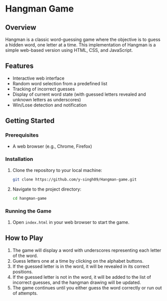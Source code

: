 # Hangman Game

## Overview
Hangman is a classic word-guessing game where the objective is to guess a hidden word, one letter at a time. This implementation of Hangman is a simple web-based version using HTML, CSS, and JavaScript.

## Features
- Interactive web interface
- Random word selection from a predefined list
- Tracking of incorrect guesses
- Display of current word state (with guessed letters revealed and unknown letters as underscores)
- Win/Lose detection and notification

## Getting Started

### Prerequisites
- A web browser (e.g., Chrome, Firefox)

### Installation
1. Clone the repository to your local machine:
    ```sh
    git clone https://github.com/y-singh09/Hangman-game.git
    ```
2. Navigate to the project directory:
    ```sh
    cd hangman-game
    ```

### Running the Game
1. Open `index.html` in your web browser to start the game.

## How to Play
1. The game will display a word with underscores representing each letter of the word.
2. Guess letters one at a time by clicking on the alphabet buttons.
3. If the guessed letter is in the word, it will be revealed in its correct positions.
4. If the guessed letter is not in the word, it will be added to the list of incorrect guesses, and the hangman drawing will be updated.
5. The game continues until you either guess the word correctly or run out of attempts.

